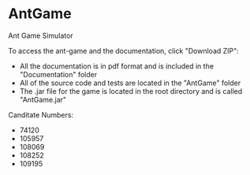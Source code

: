 AntGame
=======

Ant Game Simulator

To access the ant-game and the documentation, click "Download ZIP":
<ul>
<li>All the documentation is in pdf format and is included in the "Documentation" folder</li>
<li>All of the source code and tests are located in the "AntGame" folder</li>
<li>The .jar file for the game is located in the root directory and is called "AntGame.jar"</li>
</ul>

Canditate Numbers:
<ul>
<li>74120</li>
<li>105957</li>
<li>108069 </li>
<li>108252 </li>
<li>109195</li>
</ul>
	
	